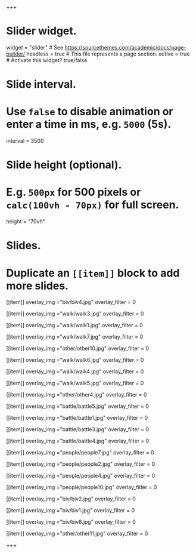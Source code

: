 +++
# Slider widget.
widget = "slider"  # See https://sourcethemes.com/academic/docs/page-builder/
headless = true  # This file represents a page section.
active = true  # Activate this widget? true/false

# Slide interval.
# Use `false` to disable animation or enter a time in ms, e.g. `5000` (5s).
interval = 3500

# Slide height (optional).
# E.g. `500px` for 500 pixels or `calc(100vh - 70px)` for full screen.
height = "70vh"

# Slides.
# Duplicate an `[[item]]` block to add more slides.
[[item]]
overlay_img ="biv/biv4.jpg"
overlay_filter = 0

[[item]]
overlay_img ="walk/walk3.jpg"
overlay_filter = 0

[[item]]
overlay_img ="walk/walk1.jpg"
overlay_filter = 0

[[item]]
overlay_img ="walk/walk7.jpg"
overlay_filter = 0

[[item]]
overlay_img ="other/other10.jpg"
overlay_filter = 0

[[item]]
overlay_img ="walk/walk6.jpg"
overlay_filter = 0

[[item]]
overlay_img ="walk/walk4.jpg"
overlay_filter = 0

[[item]]
overlay_img ="walk/walk5.jpg"
overlay_filter = 0

[[item]]
overlay_img ="other/other4.jpg"
overlay_filter = 0

[[item]]
overlay_img ="battle/battle5.jpg"
overlay_filter = 0

[[item]]
overlay_img ="battle/battle1.jpg"
overlay_filter = 0

[[item]]
overlay_img ="battle/battle3.jpg"
overlay_filter = 0

[[item]]
overlay_img ="battle/battle4.jpg"
overlay_filter = 0

[[item]]
overlay_img ="people/people7.jpg"
overlay_filter = 0

[[item]]
overlay_img ="people/people2.jpg"
overlay_filter = 0

[[item]]
overlay_img ="people/people4.jpg"
overlay_filter = 0

[[item]]
overlay_img ="people/people10.jpg"
overlay_filter = 0

[[item]]
overlay_img ="biv/biv2.jpg"
overlay_filter = 0

[[item]]
overlay_img ="biv/biv1.jpg"
overlay_filter = 0

[[item]]
overlay_img ="biv/biv8.jpg"
overlay_filter = 0

[[item]]
overlay_img ="other/other11.jpg"
overlay_filter = 0



+++

